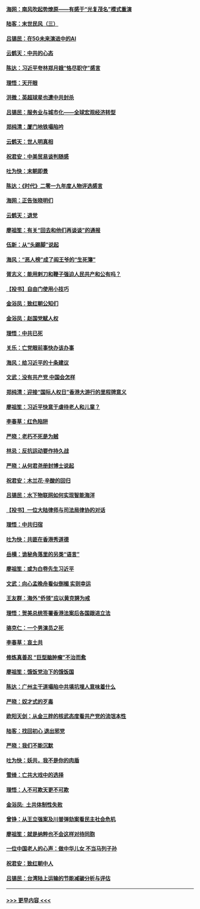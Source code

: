 #### [海网：南风吹起势燎原——有感于“光复茂名”模式重演](../pages/nsc993/n11732308.md?t=12201633) 
#### [陆客：末世民风（三）](../pages/nsc993/n11732211.md?t=12201633) 
#### [吕锡民：在5G未来演进中的AI](../pages/nsc993/n11730010.md?t=12201633) 
#### [云鹤天：中共的心态](../pages/nsc993/n11729906.md?t=12201633) 
#### [陈达：习近平夸林郑月娥“恪尽职守”感言](../pages/nsc993/n11729881.md?t=12201633) 
#### [理悟：天开眼](../pages/nsc993/n11729699.md?t=12201633) 
#### [洪微：英超球星也遭中共封杀](../pages/nsc993/n11727243.md?t=12201633) 
#### [吕锡民：服务业与城市化——全球宏观经济转型](../pages/nsc993/n11725845.md?t=12201633) 
#### [郑纯清：厦门地铁塌陷吟](../pages/nsc993/n11725813.md?t=12201633) 
#### [云鹤天：世人明真相](../pages/nsc993/n11725621.md?t=12201633) 
#### [祝君安：中美贸易谈判随感](../pages/nsc993/n11725609.md?t=12201633) 
#### [吐为快：末朝即景](../pages/nsc993/n11723365.md?t=12201633) 
#### [陈达：《时代》二零一九年度人物评选感言](../pages/nsc993/n11723337.md?t=12201633) 
#### [海网：正告张晓明们](../pages/nsc993/n11723228.md?t=12201633) 
#### [云鹤天：退党](../pages/nsc993/n11723056.md?t=12201633) 
#### [廖祖笙：有关“回去和他们再谈谈”的通报](../pages/nsc993/n11722442.md?t=12201633) 
#### [伍新：从“头踢脚”说起](../pages/nsc993/n11722429.md?t=12201633) 
#### [海风：“恶人榜”成了阎王爷的“生死簿”](../pages/nsc993/n11722272.md?t=12201633) 
#### [胥志义：能用剌刀和鞭子强迫人民共产和公有吗？](../pages/nsc993/n11720569.md?t=12201633) 
#### [【投书】自由门使用小技巧](../pages/nsc993/n11720180.md?t=12201633) 
#### [金浴凤：致红朝公知们](../pages/nsc993/n11720563.md?t=12201633) 
#### [金浴凤：赵国党赋人权](../pages/nsc993/n11720533.md?t=12201633) 
#### [理悟：中共已死](../pages/nsc993/n11720233.md?t=12201633) 
#### [关乐：亡党眼前事快办该办事](../pages/nsc993/n11719160.md?t=12201633) 
#### [海风：给习近平的十条建议](../pages/nsc993/n11717616.md?t=12201633) 
#### [文武：没有共产党 中国会怎样](../pages/nsc993/n11717584.md?t=12201633) 
#### [郑纯清：迎接“国际人权日”香港大游行的里程牌意义](../pages/nsc993/n11717417.md?t=12201633) 
#### [廖祖笙：习近平快意于虐待老人和儿童？](../pages/nsc993/n11715313.md?t=12201633) 
#### [李春草：红色陷阱](../pages/nsc993/n11715029.md?t=12201633) 
#### [严晓：老朽不死是为贼](../pages/nsc993/n11712910.md?t=12201633) 
#### [林忌：反抗运动要作持久战](../pages/nsc993/n11712623.md?t=12201633) 
#### [严晓：从何君尧册封博士说起](../pages/nsc993/n11712465.md?t=12201633) 
#### [祝君安：木兰花·辛酸的回归](../pages/nsc993/n11712381.md?t=12201633) 
#### [吕锡民：水下物联网如何实现智能海洋](../pages/nsc993/n11711158.md?t=12201633) 
#### [【投书】一位大陆律师与司法局律协的对话](../pages/nsc993/n11709675.md?t=12201633) 
#### [理悟：中共归宿](../pages/nsc993/n11710059.md?t=12201633) 
#### [吐为快：共匪在香港秀道德](../pages/nsc993/n11709979.md?t=12201633) 
#### [岳横：诡秘角落里的另类“语言”](../pages/nsc993/n11709792.md?t=12201633) 
#### [廖祖笙：或为白卷先生习近平](../pages/nsc993/n11708330.md?t=12201633) 
#### [文武：向心孟晚舟看似倒楣 实则幸运](../pages/nsc993/n11708236.md?t=12201633) 
#### [王友群：海外“侨领”应以黄克锵为戒](../pages/nsc993/n11706176.md?t=12201633) 
#### [理悟：贺美总统签署香港法案后各国跟进立法](../pages/nsc993/n11706853.md?t=12201633) 
#### [骆克仁：一个男演员之死](../pages/nsc993/n11706677.md?t=12201633) 
#### [李春草：哀土共](../pages/nsc993/n11706255.md?t=12201633) 
#### [修炼真善忍 “巨型脑肿瘤”不治而愈](../pages/nsc993/n11705340.md?t=12201633) 
#### [廖祖笙：饿饭党治下的饿饭国](../pages/nsc993/n11705085.md?t=12201633) 
#### [陈达：广州主干道塌陷中共填坑埋人意味着什么](../pages/nsc993/n11705046.md?t=12201633) 
#### [严晓：奴才式的歹毒](../pages/nsc993/n11704826.md?t=12201633) 
#### [欧阳天剑：从金三胖的核武态度看共产党的流氓本性](../pages/nsc993/n11702238.md?t=12201633) 
#### [陆客：找回初心 退出邪党](../pages/nsc993/n11702213.md?t=12201633) 
#### [严晓：我们不能沉默](../pages/nsc993/n11702110.md?t=12201633) 
#### [吐为快：妖共，我不是你的肉盾](../pages/nsc993/n11701366.md?t=12201633) 
#### [雪绮：亡共大戏中的选择](../pages/nsc993/n11699922.md?t=12201633) 
#### [理悟：人不可欺天更不可欺](../pages/nsc993/n11699657.md?t=12201633) 
#### [金浴凤:  土共体制性失败](../pages/nsc993/n11699361.md?t=12201633) 
#### [曾铮：从王立强案及川普弹劾案看民主社会危机](../pages/nsc993/n11699318.md?t=12201633) 
#### [廖祖笙：就是纳粹也不会这样对待同胞](../pages/nsc993/n11697658.md?t=12201633) 
#### [一位中国老人的心声：做中华儿女 不当马列子孙](../pages/nsc993/n11697525.md?t=12201633) 
#### [祝君安：致红朝中人](../pages/nsc993/n11697518.md?t=12201633) 
#### [吕锡民：台湾陆上运输的节能减碳分析与评估](../pages/nsc993/n11694983.md?t=12201633) 

----
#### [ >>> 更早内容 <<< ](../indexes/nsc993-earlier.md)
